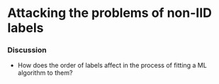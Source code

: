 # Attacking the problems of non-IID labels



### Discussion
   - How does the order of labels affect in the process of fitting a ML algorithm to them? 
